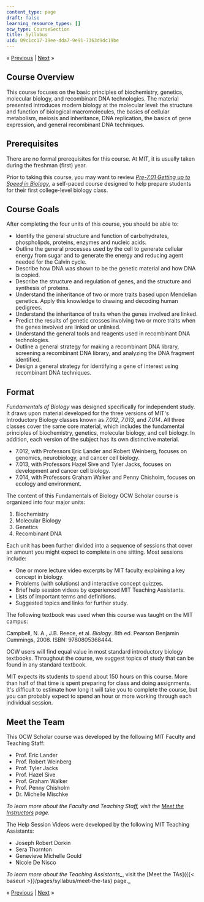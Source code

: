 ```yaml
---
content_type: page
draft: false
learning_resource_types: []
ocw_type: CourseSection
title: Syllabus
uid: 09c1cc17-39ee-dda7-9e91-7363d9dc19be
---
```

« [Previous](https://ocw-published.odl.mit.edu/courses/7-01sc-fundamentals-of-biology-fall-2011/) | [Next](https://ocw-published.odl.mit.edu/courses/7-01sc-fundamentals-of-biology-fall-2011/pages/syllabus/meet-the-instructors) »

## Course Overview

This course focuses on the basic principles of biochemistry, genetics, molecular biology, and recombinant DNA technologies. The material presented introduces modern biology at the molecular level: the structure and function of biological macromolecules, the basics of cellular metabolism, meiosis and inheritance, DNA replication, the basics of gene expression, and general recombinant DNA techniques.

## Prerequisites

There are no formal prerequisites for this course. At MIT, it is usually taken during the freshman (first) year.

Prior to taking this course, you may want to review [_Pre-7.01 Getting up to Speed in Biology_](https://ocwnext.odl.mit.edu/courses/res-7-001-pre-7-01-getting-up-to-speed-in-biology-summer-2019/), a self-paced course designed to help prepare students for their first college-level biology class.

## Course Goals

After completing the four units of this course, you should be able to:

- Identify the general structure and function of carbohydrates, phospholipds, proteins, enzymes and nucleic acids.
- Outline the general processes used by the cell to generate cellular energy from sugar and to generate the energy and reducing agent needed for the Calvin cycle.
- Describe how DNA was shown to be the genetic material and how DNA is copied.
- Describe the structure and regulation of genes, and the structure and synthesis of proteins.
- Understand the inheritance of two or more traits based upon Mendelian genetics. Apply this knowledge to drawing and decoding human pedigrees.
- Understand the inheritance of traits when the genes involved are linked.
- Predict the results of genetic crosses involving two or more traits when the genes involved are linked or unlinked.
- Understand the general tools and reagents used in recombinant DNA technologies.
- Outline a general strategy for making a recombinant DNA library, screening a recombinant DNA library, and analyzing the DNA fragment identified.
- Design a general strategy for identifying a gene of interest using recombinant DNA techniques.

## Format

_Fundamentals of Biology_ was designed specifically for independent study. It draws upon material developed for the three versions of MIT's Introductory Biology classes known as _7.012_, _7.013_, and _7.014_. All three classes cover the same core material, which includes the fundamental principles of biochemistry, genetics, molecular biology, and cell biology. In addition, each version of the subject has its own distinctive material.

- 7.012, with Professors Eric Lander and Robert Weinberg, focuses on genomics, neurobiology, and cancer cell biology.
- 7.013, with Professors Hazel Sive and Tyler Jacks, focuses on development and cancer cell biology.
- 7.014, with Professors Graham Walker and Penny Chisholm, focuses on ecology and environment.

The content of this Fundamentals of Biology OCW Scholar course is organized into four major units:

1. Biochemistry
2. Molecular Biology
3. Genetics
4. Recombinant DNA

Each unit has been further divided into a sequence of sessions that cover an amount you might expect to complete in one sitting. Most sessions include:

- One or more lecture video excerpts by MIT faculty explaining a key concept in biology.
- Problems (with solutions) and interactive concept quizzes.
- Brief help session videos by experienced MIT Teaching Assistants.
- Lists of important terms and definitions.
- Suggested topics and links for further study.

The following textbook was used when this course was taught on the MIT campus:

Campbell, N. A., J.B. Reece, et al. _Biology_. 8th ed. Pearson Benjamin Cummings, 2008. ISBN: 9780805368444.

OCW users will find equal value in most standard introductory biology textbooks. Throughout the course, we suggest topics of study that can be found in any standard textbook.

MIT expects its students to spend about 150 hours on this course. More than half of that time is spent preparing for class and doing assignments. It's difficult to estimate how long it will take you to complete the course, but you can probably expect to spend an hour or more working through each individual session.

## Meet the Team

This OCW Scholar course was developed by the following MIT Faculty and Teaching Staff:

- Prof. Eric Lander
- Prof. Robert Weinberg
- Prof. Tyler Jacks
- Prof. Hazel Sive
- Prof. Graham Walker
- Prof. Penny Chisholm
- Dr. Michelle Mischke

_To learn more about the Faculty and Teaching Staff, visit the_ [_Meet the Instructors_](https://ocw-published.odl.mit.edu/courses/7-01sc-fundamentals-of-biology-fall-2011/pages/syllabus/meet-the-instructors/) _page._

The Help Session Videos were developed by the following MIT Teaching Assistants:

- Joseph Robert Dorkin
- Sera Thornton
- Genevieve Michelle Gould
- Nicole De Nisco

_To learn more about the_ _Teaching Assistants\__, visit the \[Meet the TAs\]({{< baseurl >}}/pages/syllabus/meet-the-tas) page.\_

« [Previous](https://ocw-published.odl.mit.edu/courses/7-01sc-fundamentals-of-biology-fall-2011/) | [Next](https://ocw-published.odl.mit.edu/courses/7-01sc-fundamentals-of-biology-fall-2011/pages/syllabus/meet-the-instructors/) »